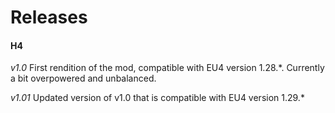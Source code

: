 # Releases

#### H4

*v1.0*
First rendition of the mod, compatible with EU4 version 1.28.*. Currently a bit overpowered and unbalanced.

*v1.01*
Updated version of v1.0 that is compatible with EU4 version 1.29.*